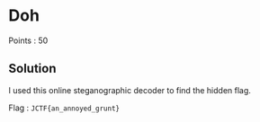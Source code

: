# Doh

Points : 50

## Solution

I used this online steganographic decoder to find the hidden flag.

Flag : `JCTF{an_annoyed_grunt}`
